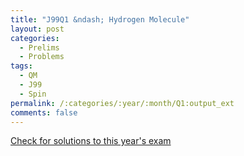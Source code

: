 ```yaml
---
title: "J99Q1 &ndash; Hydrogen Molecule"
layout: post
categories:
  - Prelims
  - Problems
tags:
  - QM
  - J99
  - Spin
permalink: /:categories/:year/:month/Q1:output_ext
comments: false
---
```

<object data="1999J1Q.pdf" type="application/pdf" width="100%" height="500"></object>
<div class="message"><a href='https://princetonprelim.com/prelim/2/'>Check for solutions to this year's exam</a></div>